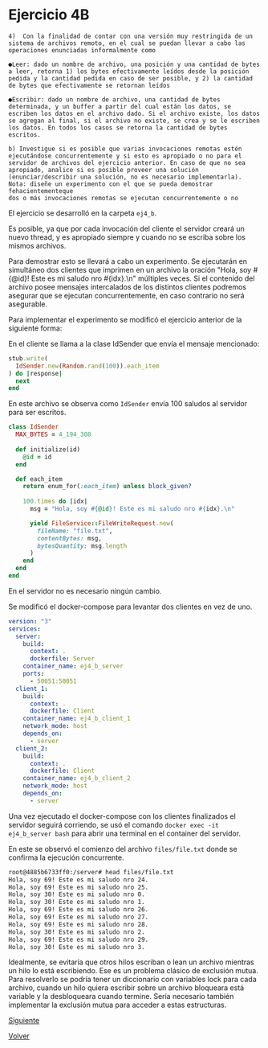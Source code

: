 # Ejercicio 4B
```
4)  Con la finalidad de contar con una versión muy restringida de un sistema de archivos remoto, en el cual se puedan llevar a cabo las operaciones enunciadas informalmente como

●Leer: dado un nombre de archivo, una posición y una cantidad de bytes a leer, retorna 1) los bytes efectivamente leídos desde la posición pedida y la cantidad pedida en caso de ser posible, y 2) la cantidad de bytes que efectivamente se retornan leídos

●Escribir: dado un nombre de archivo, una cantidad de bytes determinada, y un buffer a partir del cual están los datos, se escriben los datos en el archivo dado. Si el archivo existe, los datos se agregan al final, si el archivo no existe, se crea y se le escriben los datos. En todos los casos se retorna la cantidad de bytes escritos.

b) Investigue si es posible que varias invocaciones remotas estén ejecutándose concurrentemente y si esto es apropiado o no para el servidor de archivos del ejercicio anterior. En caso de que no sea apropiado, analice si es posible proveer una solución (enunciar/describir una solución, no es necesario implementarla).
Nota: diseñe un experimento con el que se pueda demostrar fehacientementeque
dos o más invocaciones remotas se ejecutan concurrentemente o no
```
El ejercicio se desarrolló en la carpeta `ej4_b`.

Es posible, ya que por cada invocación del cliente el servidor creará un nuevo thread, y es apropiado siempre y cuando no se escriba sobre los mismos archivos.

Para demostrar esto se llevará a cabo un experimento.
Se ejecutarán en simultáneo dos clientes que imprimen en un archivo la oración "Hola, soy #{@id}! Este es mi saludo nro #{idx}.\n" múltiples veces.
Si el contenido del archivo posee mensajes intercalados de los distintos clientes podremos asegurar que se ejecutan concurrentemente, en caso contrario no será asegurable.

Para implementar el experimento se modificó el ejercicio anterior de la siguiente forma:

En el cliente se llama a la clase IdSender que envía el mensaje mencionado:
```ruby
stub.write(
  IdSender.new(Random.rand(100)).each_item
) do |response|
  next
end
```

En este archivo se observa como `IdSender` envía 100 saludos al servidor para ser escritos.
```ruby
class IdSender
  MAX_BYTES = 4_194_308
  
  def initialize(id)
    @id = id
  end

  def each_item
    return enum_for(:each_item) unless block_given?
    
    100.times do |idx|
      msg = "Hola, soy #{@id}! Este es mi saludo nro #{idx}.\n"

      yield FileService::FileWriteRequest.new(
        fileName: "file.txt",
        contentBytes: msg,
        bytesQuantity: msg.length
      )
    end
  end
end
```

En el servidor no es necesario ningún cambio.

Se modificó el docker-compose para levantar dos clientes en vez de uno.

```yml
version: "3"
services:
  server:
    build:
      context: .
      dockerfile: Server
    container_name: ej4_b_server
    ports:
      - 50051:50051
  client_1:
    build:
      context: .
      dockerfile: Client
    container_name: ej4_b_client_1
    network_mode: host
    depends_on: 
      - server
  client_2:
    build:
      context: .
      dockerfile: Client
    container_name: ej4_b_client_2
    network_mode: host
    depends_on: 
      - server
```

Una vez ejecutado el docker-compose con los clientes finalizados el servidor seguirá corriendo, se usó el comando `docker exec -it ej4_b_server bash` para abrir una terminal en el container del servidor.

En este se observó el comienzo del archivo `files/file.txt` donde se confirma la ejecución concurrente.
```bash
root@4885b6733ff0:/server# head files/file.txt
Hola, soy 69! Este es mi saludo nro 24.
Hola, soy 69! Este es mi saludo nro 25.
Hola, soy 30! Este es mi saludo nro 0.
Hola, soy 30! Este es mi saludo nro 1.
Hola, soy 69! Este es mi saludo nro 26.
Hola, soy 69! Este es mi saludo nro 27.
Hola, soy 69! Este es mi saludo nro 28.
Hola, soy 30! Este es mi saludo nro 2.
Hola, soy 69! Este es mi saludo nro 29.
Hola, soy 30! Este es mi saludo nro 3.
```

Idealmente, se evitaría que otros hilos escriban o lean un archivo mientras un hilo lo está escribiendo.
Ese es un problema clásico de exclusión mutua.
Para resolverlo se podría tener un diccionario con variables lock para cada archivo, cuando un hilo quiera escribir sobre un archivo bloqueara está variable y la desbloqueara cuando termine.
Sería necesario también implementar la exclusión mutua para acceder a estas estructuras.

[Siguiente](ej5_a.md)

[Volver](../../README.md)


